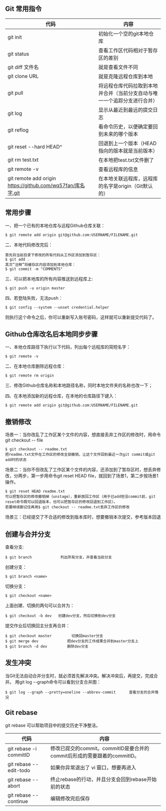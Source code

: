 **Git 常用指令**
---

代码 | 内容
-|-
git init | 初始化一个空的git本地仓库
git status | 查看工作区代码相对于暂存区的差别
git diff 文件名 | 就是查看文件不同
git clone URL | 就是克隆远程仓库到本地
git pull | 将远程仓库代码拉取到本地并合并（当前分支自动与唯一一个追踪分支进行合并）
git log | 显示从最近到最远的提交日志
git reflog | 看命令历史，以便确定要回到未来的哪个版本
git reset --hard HEAD^ | 回退到上一个版本（HEAD指向的版本就是当前版本）
git rm test.txt | 在本地把test.txt文件删了
git remote -v | 查看远程库的信息
git remote add origin https://github.com/wq57fan/库名字.git | 在本地关联远程库，远程库的名字是origin（Git默认的）


常用步骤
---
一、把一个已有的本地仓库与远程Github仓库关联：
	
	$ git remote add origin git@github.com:USERNAME/FILENAME.git

二、本地代码修改完后：

	首先将当前目录下修改的所有代码从工作区添加到暂存区：
    $ git add .
	其次“注释”将缓存区内容添加到本地仓库：
    $ git commit -m "COMMENTS"
 

三、可以把本地库的所有内容推送到远程库上: 

	$ git push -u origin master

四、若登陆失败，无法push：

	$ git config --system --unset credential.helper

则执行这个命令之后，你可以重新写入账号密码，这样就可以重新提交代码了。


Github仓库改名后本地同步步骤
---
一、本地仓库路径下执行以下代码，列出每个远程库的简短名字：

	$ git remote -v

二、在本地仓库删除远程仓库：

	$ git remote rm origin

三、修改Github仓库名称和本地路径名称，同时本地文件夹的名称也改一下；

四、在本地添加新的远程仓库，在本地的仓库路径下键入：
		
	$ git remote add origin git@github.com:USERNAME/FILENAME.git


撤销修改
---
场景一：当你改乱了工作区某个文件的内容，想直接丢弃工作区的修改时，用命令git checkout -- file

	$ git checkout -- readme.txt	
	把readme.txt文件在工作区的修改全部撤销，让这个文件回到最近一次git commit或git add时的状态

场景二：当你不但改乱了工作区某个文件的内容，还添加到了暂存区时，想丢弃修改，分两步，第一步用命令git reset HEAD file，就回到了场景1，第二步按场景1操作。

	$ git reset HEAD readme.txt		
	可以把暂存区的修改撤销掉（unstage），重新放回工作区（用于已add但没commit前，git reset命令既可以回退版本，也可以把暂存区的修改回退到工作区）。
	若要继续删记住再用$ git checkout -- readme.txt丢弃工作区的修改

场景三：已经提交了不合适的修改到版本库时，想要撤销本次提交，参考版本回退


创建与合并分支
---
查看分支:

	$ git branch			 列出所有分支，并查看当前分支

创建分支：

	$ git branch <name>
	
切换分支：

	$ git checkout <name>

上面创建、切换的两句可以合并为：
	
	$ git checkout -b dev	创建dev分支，然后切换到dev分支
	
提交作业后切换回主分支再合并：

	$ git checkout master		  切换回master分支
	$ git merge dev				把dev分支的工作成果合并到master分支上
	$ git branch -d dev			删除dev分支


发生冲突
---
当Git无法自动合并分支时，就必须首先解决冲突。解决冲突后，再提交，完成合并。
用git log --graph命令可以看到分支合并图：

	$ git log --graph --pretty=oneline --abbrev-commit		查看分支的合并情况

Git rebase
---

git rebase 可以帮助项目中的提交历史干净整洁。

代码 | 内容
-|-
git rebase -i commitID | 修改已提交的commit。commitID是要合并的commit后形成的需要跟着的commitID。
git rebase --edit-todo|如果你异常退出了 vi 窗口，想要再进入
git rebase --abort | 终止rebase的行动，并且分支会回到rebase开始前的状态
git rebase --continue|编辑修改完后保存


